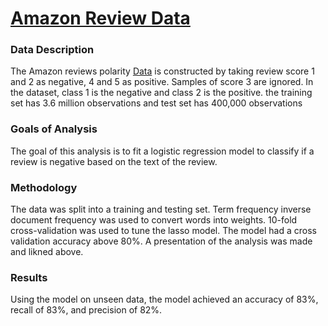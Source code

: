 # [Amazon Review Data](https://github.com/ModelBehavior/Amazon_Review/blob/main/Amazon_Analysis.Rmd)
### Data Description
The Amazon reviews polarity [Data](https://www.kaggle.com/kritanjalijain/amazon-reviews?select=train.csv) is constructed by taking review score 1 and 2 as negative, 4 and 5 as positive. Samples of score 3 are ignored. In the dataset, class 1 is the negative and class 2 is the positive. the training set has 3.6 million observations and test set has 400,000 observations

### Goals of Analysis
The goal of this analysis is to fit a logistic regression model to classify if a review is negative based on the text of the review.

### Methodology
The data was split into a training and testing set. Term frequency inverse document frequency was used to convert words into weights. 10-fold cross-validation was used to tune the lasso model. The model had a cross validation accuracy above 80%. A presentation of the analysis was made and likned above.

### Results 
Using the model on unseen data, the model achieved an accuracy of 83%, recall of 83%, and precision of 82%.
